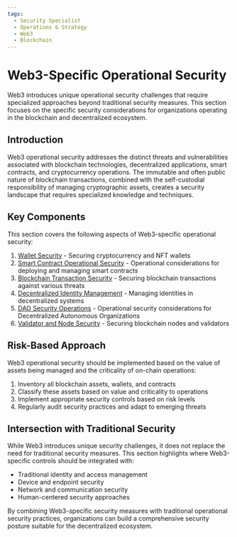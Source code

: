 ```yaml
---
tags:
  - Security Specialist
  - Operations & Strategy
  - Web3
  - Blockchain
---
```


# Web3-Specific Operational Security

Web3 introduces unique operational security challenges that require specialized approaches beyond traditional security measures. This section focuses on the specific security considerations for organizations operating in the blockchain and decentralized ecosystem.

## Introduction

Web3 operational security addresses the distinct threats and vulnerabilities associated with blockchain technologies, decentralized applications, smart contracts, and cryptocurrency operations. The immutable and often public nature of blockchain transactions, combined with the self-custodial responsibility of managing cryptographic assets, creates a security landscape that requires specialized knowledge and techniques.

## Key Components

This section covers the following aspects of Web3-specific operational security:

1. [Wallet Security](./wallet-security.md) - Securing cryptocurrency and NFT wallets
2. [Smart Contract Operational Security](./smart-contract-opsec.md) - Operational considerations for deploying and managing smart contracts
3. [Blockchain Transaction Security](./transaction-security.md) - Securing blockchain transactions against various threats
4. [Decentralized Identity Management](./decentralized-identity.md) - Managing identities in decentralized systems
5. [DAO Security Operations](./dao-security.md) - Operational security considerations for Decentralized Autonomous Organizations
6. [Validator and Node Security](./validator-node-security.md) - Securing blockchain nodes and validators

## Risk-Based Approach

Web3 operational security should be implemented based on the value of assets being managed and the criticality of on-chain operations:

1. Inventory all blockchain assets, wallets, and contracts
2. Classify these assets based on value and criticality to operations
3. Implement appropriate security controls based on risk levels
4. Regularly audit security practices and adapt to emerging threats

## Intersection with Traditional Security

While Web3 introduces unique security challenges, it does not replace the need for traditional security measures. This section highlights where Web3-specific controls should be integrated with:

- Traditional identity and access management
- Device and endpoint security
- Network and communication security
- Human-centered security approaches

By combining Web3-specific security measures with traditional operational security practices, organizations can build a comprehensive security posture suitable for the decentralized ecosystem.
